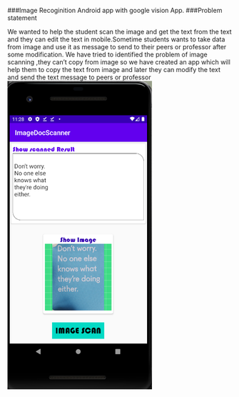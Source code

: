 ###Image Recoginition Android app with google vision App.
###Problem statement

We wanted to help the student scan the image and get the text from the text and they can edit the text in mobile.Sometime students wants to take data from image and use it as message to send to their peers or professor after some modification.
We have tried to identified the problem of image scanning ,they can’t copy from image so we have created an app which will help them to copy the text from image and later they can modify the text and send the text message to peers or professor
![Image Recognition app](https://github.com/mynamerahulkumar/GitHub/blob/master/Machine_Learning/Image_Recognition_app.png)

